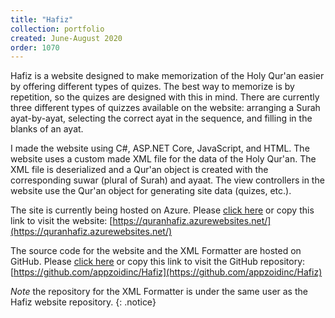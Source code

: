 ```yaml
---
title: "Hafiz"
collection: portfolio
created: June-August 2020
order: 1070
---
```

Hafiz is a website designed to make memorization of the Holy Qur'an easier by offering different types of quizes. The best way to memorize is by repetition, so the quizes are designed with this in mind. There are currently three different types of quizzes available on the website: arranging a Surah ayat-by-ayat, selecting the correct ayat in the sequence, and filling in the blanks of an ayat. 

I made the website using C#, ASP.NET Core, JavaScript, and HTML. The website uses a custom made XML file for the data of the Holy Qur'an. The XML file is deserialized and a Qur'an object is created with the corresponding suwar (plural of Surah) and ayaat. The view controllers in the website use the Qur'an object for generating site data (quizes, etc.).

The site is currently being hosted on Azure. Please [click here](https://quranhafiz.azurewebsites.net/) or copy this link to visit the website: [https://quranhafiz.azurewebsites.net/](https://quranhafiz.azurewebsites.net/)

The source code for the website and the XML Formatter are hosted on GitHub. Please [click here](https://github.com/appzoidinc/Hafiz) or copy this link to visit the GitHub repository: [https://github.com/appzoidinc/Hafiz](https://github.com/appzoidinc/Hafiz)

*Note* the repository for the XML Formatter is under the same user as the Hafiz website repository. 
{: .notice}
